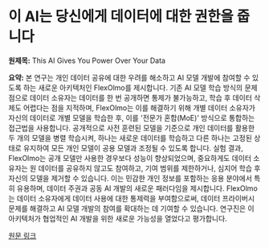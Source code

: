 # 이 AI는 당신에게 데이터에 대한 권한을 줍니다

**원제목:** This AI Gives You Power Over Your Data

**요약:** 본 연구는 개인 데이터 공유에 대한 우려를 해소하고 AI 모델 개발에 참여할 수 있도록 하는 새로운 아키텍처인 FlexOlmo를 제시합니다. 기존 AI 모델 학습 방식의 문제점으로 데이터 소유자는 데이터를 한 번 공개하면 통제가 불가능하고, 학습 후 데이터 삭제도 어렵다는 점을 지적하며, FlexOlmo는 이를 해결하기 위해 개별 데이터 소유자가 자신의 데이터로 개별 모델을 학습한 후, 이를 '전문가 혼합(MoE)' 방식으로 통합하는 접근법을 사용합니다.  공개적으로 사전 훈련된 모델을 기준으로 개인 데이터를 활용한 두 개의 모델을 병렬 학습시켜, 하나는 새로운 데이터를 학습하고 다른 하나는 고정된 상태로 유지하여 모든 개인 모델이 공용 모델과 조정될 수 있도록 합니다.  실험 결과, FlexOlmo는 공개 모델만 사용한 경우보다 성능이 향상되었으며, 중요하게도 데이터 소유자는 원 데이터를 공유하지 않고도 참여하고, 기여 범위를 제한하거나, 심지어 학습 후 자신의 모델을 제거할 수 있습니다. 이는 민감한 개인 정보를 포함하는 응용 분야에서 특히 유용하며,  데이터 주권과 공동 AI 개발의 새로운 패러다임을 제시합니다.  FlexOlmo는 데이터 소유자에게 데이터 사용에 대한 통제력을 부여함으로써,  데이터 프라이버시 문제를 해결하고 AI 모델 개발의 참여를 확대하는 데 기여할 수 있습니다.  연구진은 이 아키텍처가 협업적인 AI 개발을 위한 새로운 가능성을 열었다고 평가합니다.

[원문 링크](https://singularityhub.com/2025/07/11/this-ai-gives-you-power-over-your-data/)
